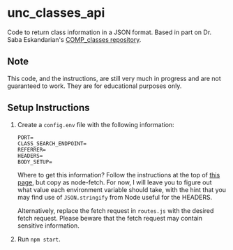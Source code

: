 # unc_classes_api

Code to return class information in a JSON format.
Based in part on Dr. Saba Eskandarian's [COMP_classes repository](https://github.com/SabaEskandarian/COMP_classes).

## Note
This code, and the instructions, are still very much in progress and are not guaranteed to work. They are for educational purposes only.

## Setup Instructions
1) Create a `config.env` file with the following information:
    ```
    PORT=
    CLASS_SEARCH_ENDPOINT=
    REFERRER=
    HEADERS=
    BODY_SETUP=
    ```
    Where to get this information? Follow the instructions at the top of [this page](https://github.com/SabaEskandarian/COMP_classes/blob/main/gather_data.py), but copy as node-fetch. For now, I will leave you to figure out what value each environment variable should take, with the hint that you may find use of `JSON.stringify` from Node useful for the HEADERS.

    Alternatively, replace the fetch request in `routes.js` with the desired fetch request. Please beware that the fetch request may contain sensitive information.
2) Run `npm start`.